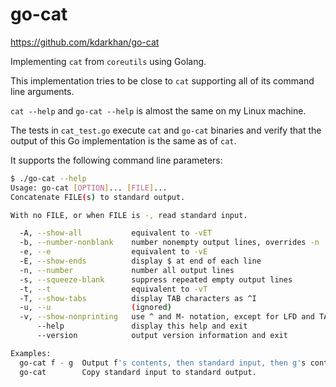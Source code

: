 # go-cat

https://github.com/kdarkhan/go-cat

Implementing `cat` from `coreutils` using Golang.

This implementation tries to be close to `cat` supporting all of its
command line arguments.

`cat --help` and `go-cat --help` is almost the same on my Linux machine.

The tests in `cat_test.go` execute `cat` and `go-cat` binaries and
verify that the output of this Go implementation is the same as of `cat`.

It supports the following command line parameters:

```bash
$ ./go-cat --help
Usage: go-cat [OPTION]... [FILE]...
Concatenate FILE(s) to standard output.

With no FILE, or when FILE is -, read standard input.

  -A, --show-all           equivalent to -vET
  -b, --number-nonblank    number nonempty output lines, overrides -n
  -e, --e                  equivalent to -vE
  -E, --show-ends          display $ at end of each line
  -n, --number             number all output lines
  -s, --squeeze-blank      suppress repeated empty output lines
  -t, --t                  equivalent to -vT
  -T, --show-tabs          display TAB characters as ^I
  -u, --u                  (ignored)
  -v, --show-nonprinting   use ^ and M- notation, except for LFD and TAB
      --help               display this help and exit
      --version            output version information and exit

Examples:
  go-cat f - g  Output f's contents, then standard input, then g's contents.
  go-cat        Copy standard input to standard output.
```
